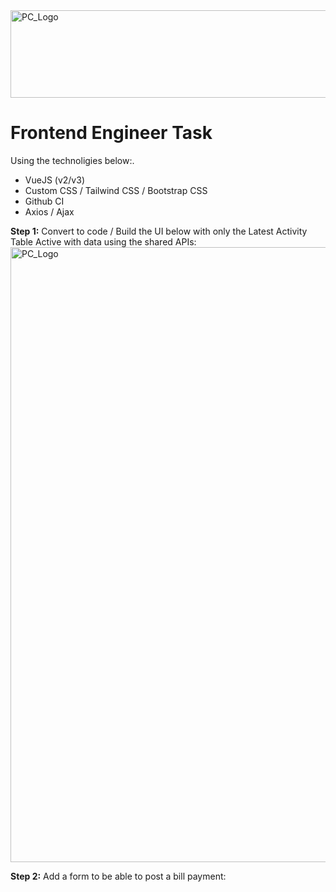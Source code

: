 <img src="https://github.com/ismailasega/projectCode-interview/blob/main/img/pcLogo.png" alt="PC_Logo" width="564" height="140">

# Frontend Engineer Task

Using the technoligies below:. 

* VueJS (v2/v3)
* Custom CSS / Tailwind CSS / Bootstrap CSS 
* Github CI
* Axios / Ajax

**Step 1:** Convert to code / Build the UI below with only the Latest Activity Table Active with data using the shared APIs:
<img src="https://github.com/ismailasega/projectCode-interview/blob/main/img/fe_UI_1.png" alt="PC_Logo" width="1440" height="984">

**Step 2:** Add a form to be able to post a bill payment: